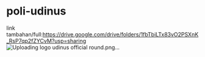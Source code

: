 # poli-udinus

link tambahan/full:https://drive.google.com/drive/folders/1fbTbiLTx83vO2PSXnK_RsP7qp2fZYCvM?usp=sharing
![Uploading logo udinus official round.png…]()
